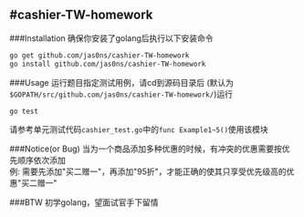 #cashier-TW-homework
---

###Installation
确保你安装了golang后执行以下安装命令
```bash
go get github.com/jas0ns/cashier-TW-homework
go install github.com/jas0ns/cashier-TW-homework
```

###Usage
运行题目指定测试用例，请cd到源码目录后
(默认为`$GOPATH/src/github.com/jas0ns/cashier-TW-homework/`)运行
```bash
go test
```

请参考单元测试代码`cashier_test.go`中的`func Example1~5()`使用该模块

###Notice(or Bug)
当为一个商品添加多种优惠的时候，有冲突的优惠需要按优先顺序依次添加<br>
例: 需要先添加"买二赠一"，再添加"95折"，才能正确的使其只享受优先级高的优惠"买二赠一"


###BTW
初学golang，望面试官手下留情
